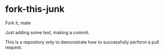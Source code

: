 # fork-this-junk
Fork it, mate

Just adding some text, making a commit.

This is a repository only to demonstrate how to successfully perform a pull request.
